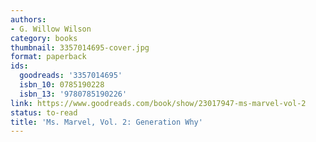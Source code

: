 ```yaml
---
authors:
- G. Willow Wilson
category: books
thumbnail: 3357014695-cover.jpg
format: paperback
ids:
  goodreads: '3357014695'
  isbn_10: 0785190228
  isbn_13: '9780785190226'
link: https://www.goodreads.com/book/show/23017947-ms-marvel-vol-2
status: to-read
title: 'Ms. Marvel, Vol. 2: Generation Why'
---
```

